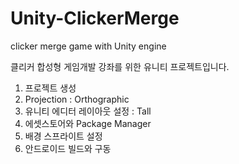 # Unity-ClickerMerge
clicker merge game with Unity engine

클리커 합성형 게임개발 강좌를 위한 유니티 프로젝트입니다.

1. 프로젝트 생성
2. Projection : Orthographic
3. 유니티 에디터 레이아웃 설정 : Tall
4. 에셋스토어와 Package Manager
5. 배경 스프라이트 설정
6. 안드로이드 빌드와 구동

